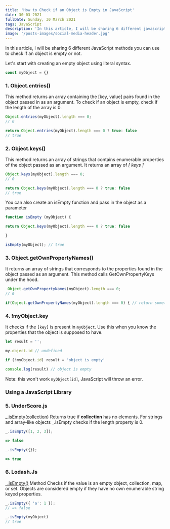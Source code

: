 ```yaml
---
title: 'How to Check if an Object is Empty in JavaScript'
date: 30-03-2021
fullDate: Sunday, 30 March 2021
tags: JavaScript
description: 'In this article, I will be sharing 6 different javascript methods you can use to check if an object is empty or not'
image: '/posts-images/social-media-header.jpg'
---
```



In this article, I will be sharing 6 different JavaScript methods you can use to check  if an object is empty or not.

Let's start with creating an empty object using literal syntax.

```jsx
const myObject = {}
```

### 1. Object.entries()

This method returns an array containing the [key, value] pairs found in the object passed in as an argument.
To check if an object is empty, check if the length of the array is 0.

```jsx
Object.entries(myObject).length === 0;
// 0

return Object.entries(myObject).length === 0 ? true: false
// true
```

### 2. Object.keys()

This method returns an array of strings that contains enumerable properties of the object passed as an argument. It returns an array of *[ keys ]*

```jsx
Object.keys(myObject).length === 0;
// 0

return Object.keys(myObject).length === 0 ? true: false
// true
```

You can also create an isEmpty function and pass in the object as a parameter

```jsx
function isEmpty (myObject) {

return Object.keys(myObject).length === 0 ? true: false

}

isEmpty(myObject); // true
```

### 3. Object.getOwnPropertyNames()

It returns an array of strings that corresponds to the properties found in the object passed as an argument. This method calls GetOwnPropertyKeys under the hood.

```jsx
 Object.getOwnPropertyNames(myObject).length === 0;
// 0

if(Object.getOwnPropertyNames(myObject).length === 0) { // return something};
```

### 4. !myObject.key

It checks if the `[key]` is present in `myObject`. Use this when you know the properties that the object is supposed to have.

```jsx
let result = '';

my.object.id // undefined

if (!myObject.id) result = 'object is empty'

console.log(result) // object is empty
```

Note: this won't work `myObject[id]`, JavaScript will throw an error.

### Using a JavaScript Library

### 5. UnderScore.js

[_.isEmpty(collection)](https://underscorejs.org/#isEmpty) Returns true if **collection** has no elements. For strings and array-like objects _.isEmpty checks if the length property is 0.

```jsx
_.isEmpty([1, 2, 3]);

=> false

_.isEmpty({});

=> true
```

### 6. Lodash.Js

[_.isEmpty()](https://lodash.com/docs/#isEmpty) Method Checks if the value is an empty object, collection, map, or set. Objects are considered empty if they have no own enumerable string keyed properties.

```jsx
_.isEmpty({ 'a': 1 });
// => false

_.isEmpty(myObject)
// true
```
